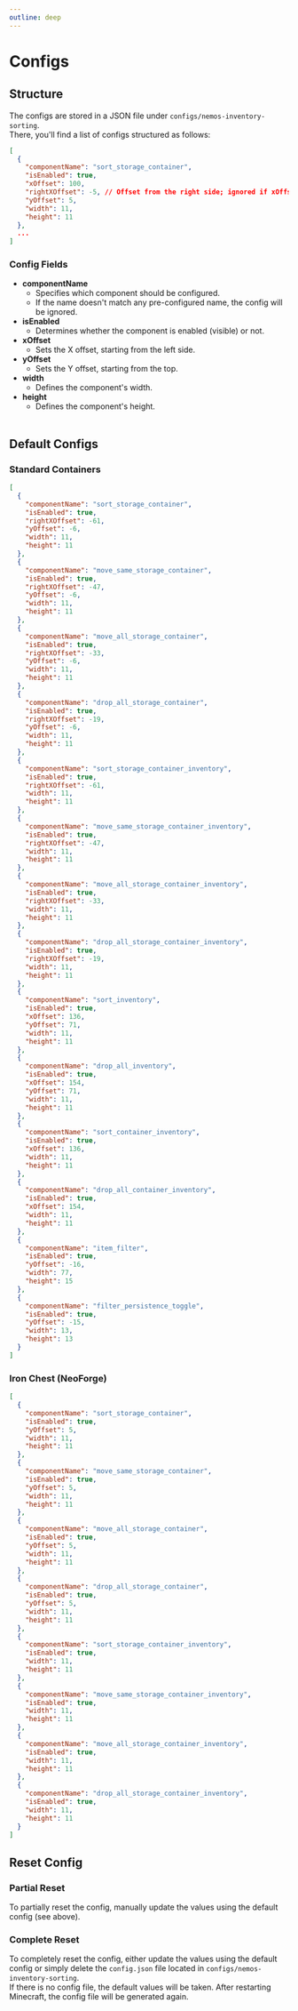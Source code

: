 ```yaml
---
outline: deep
---
```


# Configs

## Structure

The configs are stored in a JSON file under `configs/nemos-inventory-sorting`. <br>
There, you'll find a list of configs structured as follows:

```json
[
  {
    "componentName": "sort_storage_container",
    "isEnabled": true,
    "xOffset": 100,
    "rightXOffset": -5, // Offset from the right side; ignored if xOffset is defined.
    "yOffset": 5,
    "width": 11,
    "height": 11
  },
  ...
]
```

### Config Fields

- **componentName**
  - Specifies which component should be configured.
  - If the name doesn't match any pre-configured name, the config will be ignored.
- **isEnabled**
  - Determines whether the component is enabled (visible) or not.
- **xOffset**
  - Sets the X offset, starting from the left side.
- **yOffset**
  - Sets the Y offset, starting from the top.
- **width**
  - Defines the component's width.
- **height**
  - Defines the component's height.
    <br><br>

## Default Configs

### Standard Containers

```json
[
  {
    "componentName": "sort_storage_container",
    "isEnabled": true,
    "rightXOffset": -61,
    "yOffset": -6,
    "width": 11,
    "height": 11
  },
  {
    "componentName": "move_same_storage_container",
    "isEnabled": true,
    "rightXOffset": -47,
    "yOffset": -6,
    "width": 11,
    "height": 11
  },
  {
    "componentName": "move_all_storage_container",
    "isEnabled": true,
    "rightXOffset": -33,
    "yOffset": -6,
    "width": 11,
    "height": 11
  },
  {
    "componentName": "drop_all_storage_container",
    "isEnabled": true,
    "rightXOffset": -19,
    "yOffset": -6,
    "width": 11,
    "height": 11
  },
  {
    "componentName": "sort_storage_container_inventory",
    "isEnabled": true,
    "rightXOffset": -61,
    "width": 11,
    "height": 11
  },
  {
    "componentName": "move_same_storage_container_inventory",
    "isEnabled": true,
    "rightXOffset": -47,
    "width": 11,
    "height": 11
  },
  {
    "componentName": "move_all_storage_container_inventory",
    "isEnabled": true,
    "rightXOffset": -33,
    "width": 11,
    "height": 11
  },
  {
    "componentName": "drop_all_storage_container_inventory",
    "isEnabled": true,
    "rightXOffset": -19,
    "width": 11,
    "height": 11
  },
  {
    "componentName": "sort_inventory",
    "isEnabled": true,
    "xOffset": 136,
    "yOffset": 71,
    "width": 11,
    "height": 11
  },
  {
    "componentName": "drop_all_inventory",
    "isEnabled": true,
    "xOffset": 154,
    "yOffset": 71,
    "width": 11,
    "height": 11
  },
  {
    "componentName": "sort_container_inventory",
    "isEnabled": true,
    "xOffset": 136,
    "width": 11,
    "height": 11
  },
  {
    "componentName": "drop_all_container_inventory",
    "isEnabled": true,
    "xOffset": 154,
    "width": 11,
    "height": 11
  },
  {
    "componentName": "item_filter",
    "isEnabled": true,
    "yOffset": -16,
    "width": 77,
    "height": 15
  },
  {
    "componentName": "filter_persistence_toggle",
    "isEnabled": true,
    "yOffset": -15,
    "width": 13,
    "height": 13
  }
]
```

### Iron Chest (NeoForge)

```json
[
  {
    "componentName": "sort_storage_container",
    "isEnabled": true,
    "yOffset": 5,
    "width": 11,
    "height": 11
  },
  {
    "componentName": "move_same_storage_container",
    "isEnabled": true,
    "yOffset": 5,
    "width": 11,
    "height": 11
  },
  {
    "componentName": "move_all_storage_container",
    "isEnabled": true,
    "yOffset": 5,
    "width": 11,
    "height": 11
  },
  {
    "componentName": "drop_all_storage_container",
    "isEnabled": true,
    "yOffset": 5,
    "width": 11,
    "height": 11
  },
  {
    "componentName": "sort_storage_container_inventory",
    "isEnabled": true,
    "width": 11,
    "height": 11
  },
  {
    "componentName": "move_same_storage_container_inventory",
    "isEnabled": true,
    "width": 11,
    "height": 11
  },
  {
    "componentName": "move_all_storage_container_inventory",
    "isEnabled": true,
    "width": 11,
    "height": 11
  },
  {
    "componentName": "drop_all_storage_container_inventory",
    "isEnabled": true,
    "width": 11,
    "height": 11
  }
]
```

## Reset Config

### Partial Reset

To partially reset the config, manually update the values using the default config (see above).

### Complete Reset

To completely reset the config, either update the values using the default config or simply delete the `config.json` file located in `configs/nemos-inventory-sorting`. <br>
If there is no config file, the default values will be taken.
After restarting Minecraft, the config file will be generated again.
